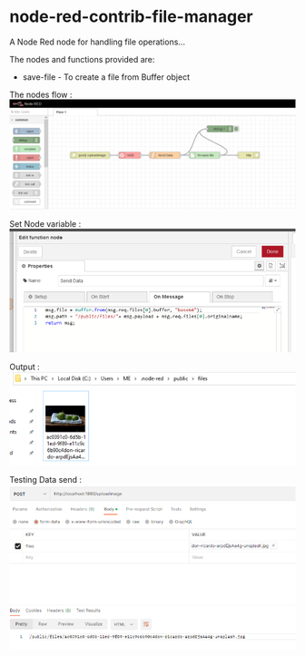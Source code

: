 # node-red-contrib-file-manager
A Node Red node for handling file operations...

The nodes and functions provided are:

  * save-file - To create a file from Buffer object


The nodes flow :
![alt text](https://github.com/flw18/file-manager/blob/master/ref/Capture.PNG?raw=true)

Set Node variable :<br />
![alt text](https://github.com/flw18/file-manager/blob/master/ref/Capture2.PNG?raw=true)

Output :<br />
![alt text](https://github.com/flw18/file-manager/blob/master/ref/Capture3.PNG?raw=true)

Testing Data send :<br />
![alt text](https://github.com/flw18/file-manager/blob/master/ref/Capture4.PNG?raw=true)
